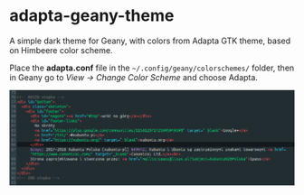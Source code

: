 # adapta-geany-theme
A simple dark theme for Geany, with colors from Adapta GTK theme, based on Himbeere color scheme.

Place the **adapta.conf** file in the `~/.config/geany/colorschemes/` folder, then in Geany go to *View -> Change Color Scheme* and choose Adapta.

![Adapta Geany Theme](https://raw.githubusercontent.com/malysps/adapta-geany-theme/master/screenshot.png)
